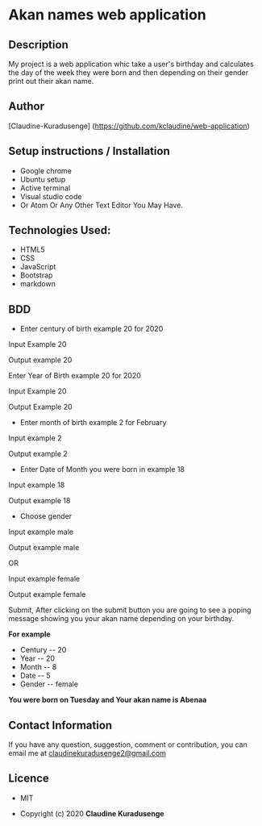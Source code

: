 # Akan names web application

## Description

My project is a web application whic take a user's birthday and calculates the day of the week they were born and then depending on their gender print out their akan name.

## Author

[Claudine-Kuradusenge] (https://github.com/kclaudine/web-application)

 ## Setup instructions / Installation

 * Google chrome
 * Ubuntu setup
 * Active terminal
 * Visual studio code
 * Or Atom Or Any Other Text Editor You May Have.

 ## Technologies Used:

 * HTML5
 * CSS
 * JavaScript
 * Bootstrap
 * markdown

 ## BDD

 * Enter century of birth example 20 for 2020
 
 Input Example 20
 
 Output example 20

 Enter Year of Birth example 20 for 2020
 
 Input Example 20

 Output Example 20

 * Enter month of birth example 2 for February

 Input example 2

 Output example 2

 * Enter Date of Month you were born in example 18
 
 Input example 18 

 Output example 18

 * Choose gender

 Input example male

 Output example male 

 OR

 Input example female

 Output example female

 Submit, After clicking on the submit button you are going to see a poping message showing you your akan name depending on your birthday.

 **For example**

 * Century -- 20
 * Year -- 20
 * Month -- 8
 * Date -- 5
 * Gender -- female

 **You were born on Tuesday and Your akan name is Abenaa**

 ## Contact Information

 If you have any question, suggestion, comment or contribution, you can email me at claudinekuradusenge2@gmail.com

 ## Licence 

 * MIT 

 * Copyright (c) 2020 **Claudine Kuradusenge**








